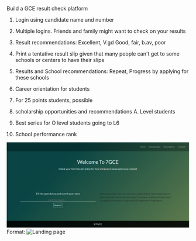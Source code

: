
Build a GCE result check platform

1. Login using candidate name and number

2. Multiple logins. Friends and family might want to check on your results

3. Result recommendations:
Excellent, V.gd Good, fair, b.av, poor

4. Print a tentative result slip given that many people can't get to some schools or centers to have their slips

6. Results and School recommendations:
Repeat, Progress by applying for these schools

7. Career orientation for students

8. For 25 points students, possible
9.  scholarship opportunities and recommendations
A. Level students

9. Best series for O level students going to L6

10. School performance rank

![GitHub Logo](./download.png)
Format: ![Landing page](https://github.com/yunweneric/GCE-platform-project)